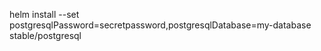helm install --set postgresqlPassword=secretpassword,postgresqlDatabase=my-database \
    stable/postgresql